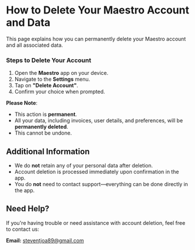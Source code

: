 # How to Delete Your Maestro Account and Data

This page explains how you can permanently delete your Maestro account and all associated data.

### Steps to Delete Your Account
1. Open the **Maestro** app on your device.
2. Navigate to the **Settings** menu.
3. Tap on **"Delete Account"**.
4. Confirm your choice when prompted.

**Please Note**:
- This action is **permanent**.
- All your data, including invoices, user details, and preferences, will be **permanently deleted**.
- This cannot be undone.

## Additional Information
- We do **not** retain any of your personal data after deletion.
- Account deletion is processed immediately upon confirmation in the app.
- You do **not** need to contact support—everything can be done directly in the app.

## Need Help?
If you're having trouble or need assistance with account deletion, feel free to contact us:

**Email:** steventjoa89@gmail.com
